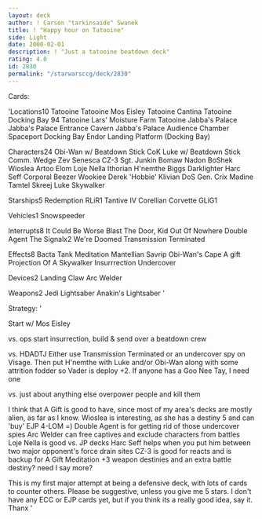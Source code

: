 ```yaml
---
layout: deck
author: ! Carson "tarkinsaide" Swanek
title: ! "Happy hour on Tatooine"
side: Light
date: 2000-02-01
description: ! "Just a tatooine beatdown deck"
rating: 4.0
id: 2830
permalink: "/starwarsccg/deck/2830"
---
```

Cards: 

'Locations10
Tatooine
Tatooine Mos Eisley
Tatooine Cantina
Tatooine Docking Bay 94
Tatooine Lars' Moisture Farm
Tatooine Jabba's Palace
Jabba's Palace Entrance Cavern
Jabba's Palace Audience Chamber
Spaceport Docking Bay
Endor Landing Platform (Docking Bay)

Characters24
Obi-Wan w/ Beatdown Stick
CoK
Luke w/ Beatdown Stick
Comm. Wedge
Zev Senesca
CZ-3
Sgt. Junkin
Bomaw Nadon
BoShek
Wioslea
Artoo
Elom
Loje Nella
Ithorian
H'nemthe
Biggs Darklighter
Harc Seff
Corporal Beezer
Wookiee
Derek 'Hobbie' Klivian
DoS
Gen. Crix Madine
Tamtel Skreej
Luke Skywalker

Starships5
Redemption
RLiR1
Tantive IV
Corellian Corvette
GLiG1

Vehicles1
Snowspeeder

Interrupts8
It Could Be Worse
Blast The Door, Kid
Out Of Nowhere
Double Agent
The Signalx2
We're Doomed
Transmission Terminated

Effects8
Bacta Tank
Meditation
Mantellian Savrip
Obi-Wan's Cape
A gift
Projection Of A Skywalker
Insurrrection
Undercover

Devices2
Landing Claw
Arc Welder

Weapons2
Jedi Lightsaber
Anakin's Lightsaber '

Strategy: '

Start w/ Mos Eisley

vs. ops  start insurrection, build & send over a beatdown crew

vs. HDADTJ Either use Transmission Terminated or an undercover spy on Visage.	Then put H'nemthe with Luke and/or Obi-Wan along with some attrition fodder so Vader is deploy +2.  If anyone has a Goo Nee Tay, I need one

vs. just about anything else overpower people and kill them

I think that A Gift is good to have, since most of my area's decks are mostly alien, as far as I know.
Wioslea is interesting, as she has a destiny 5 and can 'buy' EJP 4-LOM =)
Double Agent is for getting rid of those undercover spies
Arc Welder can free captives and exclude characters from battles
Loje Nella is good vs. JP decks
Harc Seff helps when you put him between two major opponent's force drain sites
CZ-3 is good for reacts and is backup for A Gift
Meditation +3 weapon destinies and an extra battle destiny? need I say more?

This is my first major attempt at being a defensive deck, with lots of cards to counter others.  Please be suggestive, unless you give me 5 stars.
I don't have any ECC or EJP cards yet, but if you think its a really good idea, say it.
Thanx '
